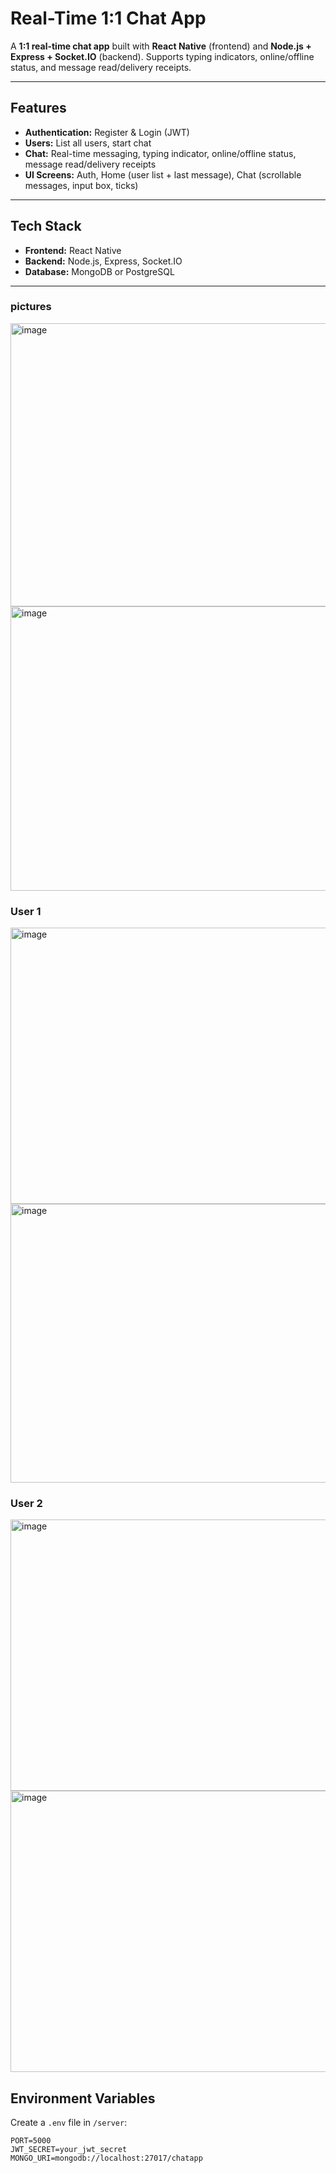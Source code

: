 # Real-Time 1:1 Chat App

A **1:1 real-time chat app** built with **React Native** (frontend) and **Node.js + Express + Socket.IO** (backend). Supports typing indicators, online/offline status, and message read/delivery receipts.

---

## Features

- **Authentication:** Register & Login (JWT)
- **Users:** List all users, start chat
- **Chat:** Real-time messaging, typing indicator, online/offline status, message read/delivery receipts
- **UI Screens:** Auth, Home (user list + last message), Chat (scrollable messages, input box, ticks)

---

## Tech Stack

- **Frontend:** React Native  
- **Backend:** Node.js, Express, Socket.IO  
- **Database:** MongoDB or PostgreSQL  

---

### pictures

<img width="925" height="453" alt="image" src="https://github.com/user-attachments/assets/73e849a6-739e-437e-a86f-5a0cb7f6250a" />
<img width="923" height="455" alt="image" src="https://github.com/user-attachments/assets/3b1b21ec-53a9-4ecf-b237-356d25e85022" />

### User 1 
<img width="934" height="442" alt="image" src="https://github.com/user-attachments/assets/9f92aef9-004c-41fa-b803-ea0ec35385e9" />
<img width="958" height="446" alt="image" src="https://github.com/user-attachments/assets/e28858fd-7aef-4995-935c-159f11d6dbb2" />


### User 2
<img width="941" height="434" alt="image" src="https://github.com/user-attachments/assets/7c183438-d507-46e5-9250-6067b6f6f931" />
<img width="947" height="450" alt="image" src="https://github.com/user-attachments/assets/ffa9ed98-7786-4b2f-b161-50bc391ec705" />


## Environment Variables

Create a `.env` file in `/server`:

```env
PORT=5000
JWT_SECRET=your_jwt_secret
MONGO_URI=mongodb://localhost:27017/chatapp







